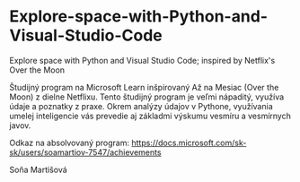 # Explore-space-with-Python-and-Visual-Studio-Code
Explore space with Python and Visual Studio Code; inspired by Netflix's Over the Moon

Študijný program na Microsoft Learn inšpirovaný Až na Mesiac (Over the Moon) z dielne Netflixu. Tento študijný program je veľmi nápaditý, využíva údaje a poznatky z praxe. Okrem analýzy údajov v Pythone, využívania umelej inteligencie vás prevedie aj základmi výskumu vesmíru a vesmírnych javov.

Odkaz na absolvovaný program: https://docs.microsoft.com/sk-sk/users/soamartiov-7547/achievements

Soňa Martišová

